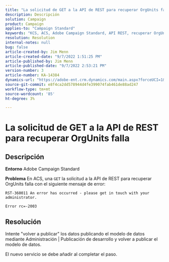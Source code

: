 ```yaml
---
title: "La solicitud de GET a la API de REST para recuperar OrgUnits falla"
description: Descripción
solution: Campaign
product: Campaign
applies-to: "Campaign Standard"
keywords: "KCS, ACS, Adobe Campaign Standard, API REST, recuperar OrgUnits, error, volver a publicar, modelo de datos"
resolution: Resolution
internal-notes: null
bug: false
article-created-by: Jim Menn
article-created-date: "9/7/2022 1:51:25 PM"
article-published-by: Jim Menn
article-published-date: "9/7/2022 2:53:21 PM"
version-number: 3
article-number: KA-14384
dynamics-url: "https://adobe-ent.crm.dynamics.com/main.aspx?forceUCI=1&pagetype=entityrecord&etn=knowledgearticle&id=f6147927-b42e-ed11-9db1-0022480866ad"
source-git-commit: e8f4ca2dd578944d4fe399074fab461de88ad247
workflow-type: tm+mt
source-wordcount: '85'
ht-degree: 3%

---
```


# La solicitud de GET a la API de REST para recuperar OrgUnits falla

## Descripción


<b>Entorno</b>
Adobe Campaign Standard

<b>Problema</b>
En ACS, una `GET` la solicitud a la API de REST para recuperar OrgUnits falla con el siguiente mensaje de error:


```
RST-360011 An error has occurred - please get in touch with your administrator.

Error rc=-2003
```



## Resolución


Intente &quot;volver a publicar&quot; los datos publicando el modelo de datos mediante Administración | Publicación de desarrollo y volver a publicar el modelo de datos.

El nuevo servicio se debe añadir al completar el paso.
